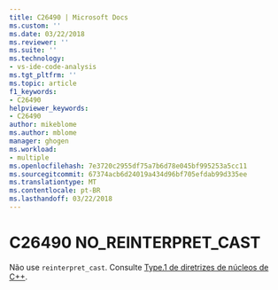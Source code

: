 ```yaml
---
title: C26490 | Microsoft Docs
ms.custom: ''
ms.date: 03/22/2018
ms.reviewer: ''
ms.suite: ''
ms.technology:
- vs-ide-code-analysis
ms.tgt_pltfrm: ''
ms.topic: article
f1_keywords:
- C26490
helpviewer_keywords:
- C26490
author: mikeblome
ms.author: mblome
manager: ghogen
ms.workload:
- multiple
ms.openlocfilehash: 7e3720c2955df75a7b6d78e045bf995253a5cc11
ms.sourcegitcommit: 67374acb6d24019a434d96bf705efdab99d335ee
ms.translationtype: MT
ms.contentlocale: pt-BR
ms.lasthandoff: 03/22/2018
---
```

# <a name="c26490-noreinterpretcast"></a>C26490 NO_REINTERPRET_CAST

Não use `reinterpret_cast`. Consulte [Type.1 de diretrizes de núcleos de C++](https://github.com/isocpp/CppCoreGuidelines/blob/master/CppCoreGuidelines.md#SS-type).
